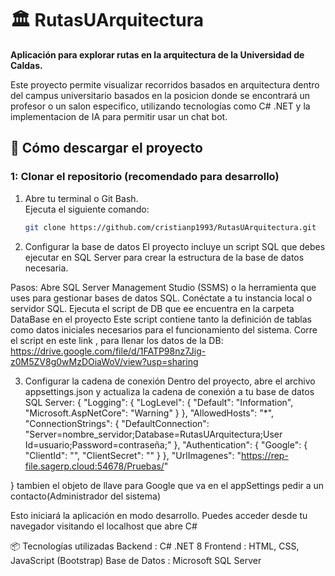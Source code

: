 # 🏛️ RutasUArquitectura  
**Aplicación para explorar rutas en la arquitectura de la Universidad de Caldas.**  

Este proyecto permite visualizar recorridos basados en arquitectura dentro del campus universitario basados en la posicion donde se encontrará un profesor o un salon especifico,
utilizando tecnologías como C# .NET y la implementacion de IA para permitir usar un chat bot.  

## 🚀 Cómo descargar el proyecto  
### 1: Clonar el repositorio (recomendado para desarrollo)  
1. Abre tu terminal o Git Bash.  
    Ejecuta el siguiente comando:  
   ```bash
   git clone https://github.com/cristianp1993/RutasUArquitectura.git

2. Configurar la base de datos
El proyecto incluye un script SQL que debes ejecutar en SQL Server para crear la estructura de la base de datos necesaria.

Pasos:
Abre SQL Server Management Studio (SSMS) o la herramienta que uses para gestionar bases de datos SQL.
Conéctate a tu instancia local o servidor SQL.
Ejecuta el script de DB que ee encuentra en la carpeta DataBase en el proyecto
Este script contiene tanto la definición de tablas como datos iniciales necesarios para el funcionamiento del sistema.
Corre el script en este link , para llenar los datos de la DB: https://drive.google.com/file/d/1FATP98nz7Jig-z0M5ZV8g0wMzDOiaWoV/view?usp=sharing

3. Configurar la cadena de conexión
Dentro del proyecto, abre el archivo appsettings.json y actualiza la cadena de conexión a tu base de datos SQL Server:
{
  "Logging": {
    "LogLevel": {
      "Default": "Information",
      "Microsoft.AspNetCore": "Warning"
    }
  },
  "AllowedHosts": "*",
 "ConnectionStrings": {
    "DefaultConnection": "Server=nombre_servidor;Database=RutasUArquitectura;User Id=usuario;Password=contraseña;"
  },
  "Authentication": {
    "Google": {
      "ClientId": "",
      "ClientSecret": ""
    }
  },
  "UrlImagenes": "https://rep-file.sagerp.cloud:54678/Pruebas/"

}
tambien el objeto de llave para Google que va en el appSettings pedir a un contacto(Administrador del sistema)

Esto iniciará la aplicación en modo desarrollo. Puedes acceder desde tu navegador visitando el localhost que abre C#

📦 Tecnologías utilizadas
Backend : C# .NET 8
Frontend : HTML, CSS, JavaScript (Bootstrap)
Base de Datos : Microsoft SQL Server

